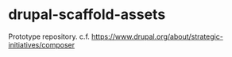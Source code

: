 # drupal-scaffold-assets
Prototype repository. c.f. https://www.drupal.org/about/strategic-initiatives/composer
